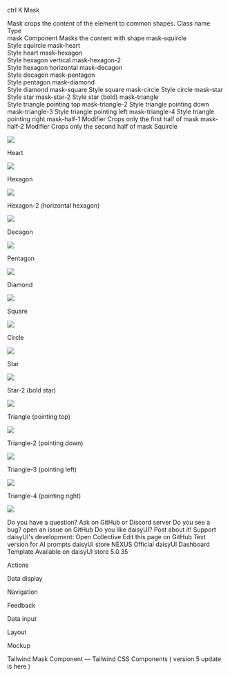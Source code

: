 

ctrl
K
Mask

Mask crops the content of the element to common shapes.
Class name
	Type	
mask	Component
	Masks the content with shape
mask-squircle	
Style
	squircle
mask-heart	
Style
	heart
mask-hexagon	
Style
	hexagon vertical
mask-hexagon-2	
Style
	hexagon horizontal
mask-decagon	
Style
	decagon
mask-pentagon	
Style
	pentagon
mask-diamond	
Style
	diamond
mask-square	
Style
	square
mask-circle	
Style
	circle
mask-star	
Style
	star
mask-star-2	
Style
	star (bold)
mask-triangle	
Style
	triangle pointing top
mask-triangle-2	
Style
	triangle pointing down
mask-triangle-3	
Style
	triangle pointing left
mask-triangle-4	
Style
	triangle pointing right
mask-half-1	
Modifier
	Crops only the first half of mask
mask-half-2	
Modifier
	Crops only the second half of mask
Squircle

<img
  className="mask mask-squircle"
  src="https://img.daisyui.com/images/stock/photo-1567653418876-5bb0e566e1c2.webp" />

Heart

<img
  className="mask mask-heart"
  src="https://img.daisyui.com/images/stock/photo-1567653418876-5bb0e566e1c2.webp" />

Hexagon

<img
  className="mask mask-hexagon"
  src="https://img.daisyui.com/images/stock/photo-1567653418876-5bb0e566e1c2.webp" />

Hexagon-2 (horizontal hexagon)

<img
  className="mask mask-hexagon-2"
  src="https://img.daisyui.com/images/stock/photo-1567653418876-5bb0e566e1c2.webp" />

Decagon

<img
  className="mask mask-decagon"
  src="https://img.daisyui.com/images/stock/photo-1567653418876-5bb0e566e1c2.webp" />

Pentagon

<img
  className="mask mask-pentagon"
  src="https://img.daisyui.com/images/stock/photo-1567653418876-5bb0e566e1c2.webp" />

Diamond

<img
  className="mask mask-diamond"
  src="https://img.daisyui.com/images/stock/photo-1567653418876-5bb0e566e1c2.webp" />

Square

<img
  className="mask mask-square"
  src="https://img.daisyui.com/images/stock/photo-1567653418876-5bb0e566e1c2.webp" />

Circle

<img
  className="mask mask-circle"
  src="https://img.daisyui.com/images/stock/photo-1567653418876-5bb0e566e1c2.webp" />

Star

<img
  className="mask mask-star"
  src="https://img.daisyui.com/images/stock/photo-1567653418876-5bb0e566e1c2.webp" />

Star-2 (bold star)

<img
  className="mask mask-star-2"
  src="https://img.daisyui.com/images/stock/photo-1567653418876-5bb0e566e1c2.webp" />

Triangle (pointing top)

<img
  className="mask mask-triangle"
  src="https://img.daisyui.com/images/stock/photo-1567653418876-5bb0e566e1c2.webp" />

Triangle-2 (pointing down)

<img
  className="mask mask-triangle-2"
  src="https://img.daisyui.com/images/stock/photo-1567653418876-5bb0e566e1c2.webp" />

Triangle-3 (pointing left)

<img
  className="mask mask-triangle-3"
  src="https://img.daisyui.com/images/stock/photo-1567653418876-5bb0e566e1c2.webp" />

Triangle-4 (pointing right)

<img
  className="mask mask-triangle-4"
  src="https://img.daisyui.com/images/stock/photo-1567653418876-5bb0e566e1c2.webp" />

Do you have a question? Ask on GitHub or Discord server
Do you see a bug? open an issue on GitHub
Do you like daisyUI? Post about it!
Support daisyUI's development: Open Collective
Edit this page on GitHub
Text version for AI prompts
daisyUI store
NEXUS
Official daisyUI Dashboard Template
Available on daisyUI store
5.0.35

Actions

Data display

Navigation

Feedback

Data input

Layout

Mockup

Tailwind Mask Component — Tailwind CSS Components ( version 5 update is here )
